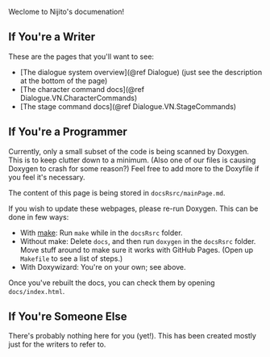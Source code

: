 Weclome to Nijito's documenation!

If You're a Writer
------------------
These are the pages that you'll want to see:
 * [The dialogue system overview](@ref Dialogue) (just see the description at the bottom of the page)
 * [The character command docs](@ref Dialogue.VN.CharacterCommands)
 * [The stage command docs](@ref Dialogue.VN.StageCommands)


If You're a Programmer
----------------------
Currently, only a small subset of the code is being scanned by Doxygen.
This is to keep clutter down to a minimum. (Also one of our files is
causing Doxygen to crash for some reason?) Feel free to add more to the
Doxyfile if you feel it's necessary.

The content of this page is being stored in `docsRsrc/mainPage.md`.

If you wish to update these webpages, please re-run Doxygen. This can be done in few ways:
 * With [make](https://www.gnu.org/software/make/): Run `make` while in the `docsRsrc` folder.
 * Without make: Delete `docs`, and then run `doxygen` in the `docsRsrc` folder.
   Move stuff around to make sure it works with GitHub Pages. (Open up `Makefile` to see a list of steps.)
 * With Doxywizard: You're on your own; see above.

Once you've rebuilt the docs, you can check them by opening `docs/index.html`. 


If You're Someone Else
----------------------
There's probably nothing here for you (yet!). This has been created
mostly just for the writers to refer to.


